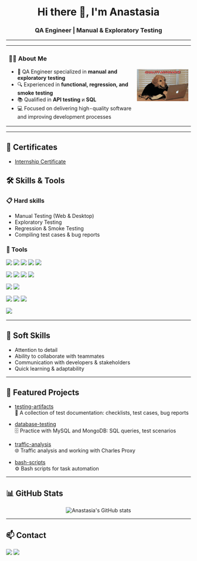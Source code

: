<h1 align="center">Hi there 👋, I'm Anastasia</h1>
<h3 align="center">QA Engineer | Manual & Exploratory Testing</h3>

---

<table>
<tr>
<td>

### 👩‍💻 About Me
- 🧪 QA Engineer specialized in **manual and exploratory testing**  
- 🔍 Experienced in **functional, regression, and smoke testing**  
- 📚 Qualified in **API testing** и **SQL**  
- 💻 Focused on delivering high-quality software and improving development processes  

</td>
<td>

<img src="https://raw.githubusercontent.com/nastyazvorygina52-ship-it/media-resources/main/gif/quality_assurance_qa_GIF.gif" width="300"/>

</td>
</tr>
</table>

---

## 📜 Certificates
- [Internship Certificate](https://github.com/nastyazvorygina52-ship-it/media-resources/blob/main/pdf/Intern_10477031.pdf)

## 🛠 Skills & Tools

### 📋 Hard skills
- Manual Testing (Web & Desktop)  
- Exploratory Testing  
- Regression & Smoke Testing  
- Compiling test cases & bug reports  

### 🔧 Tools
<p>
  <img src="https://img.shields.io/badge/-Jira-0052CC?style=for-the-badge&logo=jira&logoColor=white"/>
  <img src="https://img.shields.io/badge/-YouTrack-FF8700?style=for-the-badge&logo=jetbrains&logoColor=white"/>
  <img src="https://img.shields.io/badge/-Redmine-B32024?style=for-the-badge&logo=redmine&logoColor=white"/>
  <img src="https://img.shields.io/badge/-Confluence-172B4D?style=for-the-badge&logo=confluence&logoColor=white"/>
  <img src="https://img.shields.io/badge/-TestIT-2A2A2A?style=for-the-badge"/>
</p>

<p>
  <img src="https://img.shields.io/badge/-Postman-FF6C37?style=for-the-badge&logo=postman&logoColor=white"/>
  <img src="https://img.shields.io/badge/-PostgreSQL-336791?style=for-the-badge&logo=postgresql&logoColor=white"/>
  <img src="https://img.shields.io/badge/-DBeaver-372923?style=for-the-badge&logo=dbeaver&logoColor=white"/>
  <img src="https://img.shields.io/badge/-SQL-2F5E8D?style=for-the-badge"/>
</p>

<p>
  <img src="https://img.shields.io/badge/-Git-F05032?style=for-the-badge&logo=git&logoColor=white"/>
  <img src="https://img.shields.io/badge/-Chrome%20DevTools-4285F4?style=for-the-badge&logo=google-chrome&logoColor=white"/>
</p>

<p>
  <img src="https://img.shields.io/badge/-Charles%20Proxy-4285F4?style=for-the-badge&logo=google-chrome&logoColor=white"/>
  <img src="https://img.shields.io/badge/-Fiddler-2A2A2A?style=for-the-badge"/>
  <img src="https://img.shields.io/badge/-Proxyman-2A2A2A?style=for-the-badge"/>
</p>

<p>
  <img src="https://img.shields.io/badge/-Figma-F24E1E?style=for-the-badge&logo=figma&logoColor=white"/>
</p>


---

## 🤝 Soft Skills
- Attention to detail  
- Ability to collaborate with teammates 
- Communication with developers & stakeholders  
- Quick learning & adaptability  

---

## 📂 Featured Projects

- [testing-artifacts](https://github.com/nastyazvorygina52-ship-it/testing-artifacts)  
  📝 A collection of test documentation: checklists, test cases, bug reports

- [database-testing](https://github.com/nastyazvorygina52-ship-it/database-testing)  
  🗄️ Practice with MySQL and MongoDB: SQL queries, test scenarios

- [traffic-analysis](https://github.com/nastyazvorygina52-ship-it/traffic-analysis)  
  🌐 Traffic analysis and working with Charles Proxy

- [bash-scripts](https://github.com/nastyazvorygina52-ship-it/bash-scripts)  
  ⚙️ Bash scripts for task automation

---

## 📊 GitHub Stats
<p align="center">
  <img src="https://github-readme-stats.vercel.app/api?username=nastyazvorygina52-ship-it&show_icons=true&theme=tokyonight" alt="Anastasia's GitHub stats" />
</p>

---

## 📫 Contact
<p>
  <a href="mailto:zvorigina2015@yandex.ru"><img src="https://img.shields.io/badge/-Email-D14836?style=for-the-badge&logo=gmail&logoColor=white"/></a>
  <a href="https://t.me/izvanami"><img src="https://img.shields.io/badge/-Telegram-26A5E4?style=for-the-badge&logo=telegram&logoColor=white"/></a>
</p>
